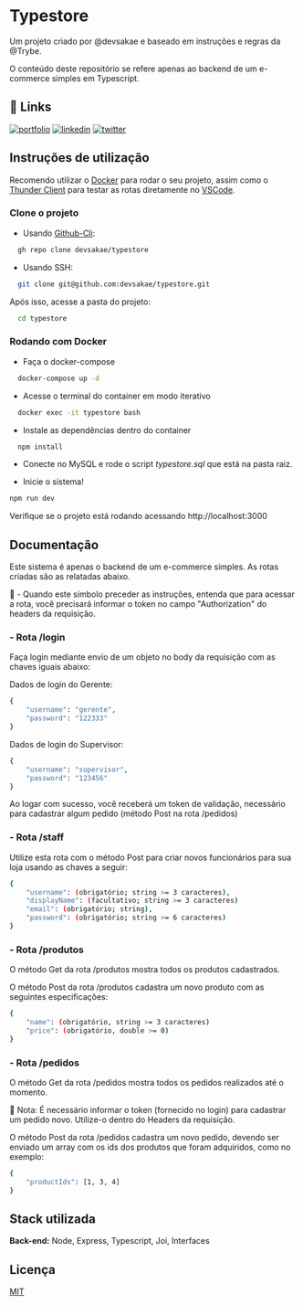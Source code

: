 
# Typestore

Um projeto criado por @devsakae e baseado em instruções e regras da @Trybe.

O conteúdo deste repositório se refere apenas ao backend de um e-commerce simples em Typescript.


## 🔗 Links
[![portfolio](https://img.shields.io/badge/my_portfolio-000?style=for-the-badge&logo=ko-fi&logoColor=white)](http://portfolio.sakae.social)
[![linkedin](https://img.shields.io/badge/linkedin-0A66C2?style=for-the-badge&logo=linkedin&logoColor=white)](https://www.linkedin.com/rodrigosakae)
[![twitter](https://img.shields.io/badge/twitter-1DA1F2?style=for-the-badge&logo=twitter&logoColor=white)](https://twitter.com/Sakae)


## Instruções de utilização

Recomendo utilizar o [Docker](https://www.docker.com/) para rodar o seu projeto, assim como o [Thunder Client](https://marketplace.visualstudio.com/items?itemName=rangav.vscode-thunder-client) para testar as rotas diretamente no [VSCode](http://vscode.dev).

### Clone o projeto

- Usando [Github-Cli](https://cli.github.com/):
```bash
  gh repo clone devsakae/typestore
```
- Usando SSH:
```bash
  git clone git@github.com:devsakae/typestore.git
```
Após isso, acesse a pasta do projeto:
```bash
  cd typestore
```

### Rodando com Docker

- Faça o docker-compose
```bash
  docker-compose up -d
```

- Acesse o terminal do container em modo iterativo

```bash
  docker exec -it typestore bash
```

- Instale as dependências dentro do container

```bash
  npm install
```

- Conecte no MySQL e rode o script *typestore.sql* que está na pasta raiz.

- Inicie o sistema!
```bash
npm run dev
```

Verifique se o projeto está rodando acessando http://localhost:3000
## Documentação

Este sistema é apenas o backend de um e-commerce simples. As rotas criadas são as relatadas abaixo.

🔑 - Quando este símbolo preceder as instruções, entenda que para acessar a rota, você precisará informar o token no campo "Authorization" do headers da requisição.

### - Rota /login
Faça login mediante envio de um objeto no body da requisição com as chaves iguais abaixo:

Dados de login do Gerente:
```bash
{
    "username": "gerente",
    "password": "122333"
}
```

Dados de login do Supervisor:
```bash
{
    "username": "supervisor",
    "password": "123456"
}
```

Ao logar com sucesso, você receberá um token de validação, necessário para cadastrar algum pedido (método Post na rota /pedidos)

### - Rota /staff
Utilize esta rota com o método Post para criar novos funcionários para sua loja usando as chaves a seguir:

```bash
{
    "username": (obrigatório; string >= 3 caracteres),
    "displayName": (facultativo; string >= 3 caracteres)
    "email": (obrigatório; string),
    "password": (obrigatório; string >= 6 caracteres)
}
```

### - Rota /produtos
O método Get da rota /produtos mostra todos os produtos cadastrados.

O método Post da rota /produtos cadastra um novo produto com as seguintes especificações:

```bash
{
    "name": (obrigatório, string >= 3 caracteres)
    "price": (obrigatório, double >= 0)
}
```

### - Rota /pedidos
O método Get da rota /pedidos mostra todos os pedidos realizados até o momento.


🔑 Nota: É necessário informar o token (fornecido no login) para cadastrar um pedido novo. Utilize-o dentro do Headers da requisição.

O método Post da rota /pedidos cadastra um novo pedido, devendo ser enviado um array com os ids dos produtos que foram adquiridos, como no exemplo:
```bash
{
    "productIds": [1, 3, 4]
}
```
## Stack utilizada

**Back-end:** Node, Express, Typescript, Joi, Interfaces

## Licença

[MIT](https://choosealicense.com/licenses/mit/)
